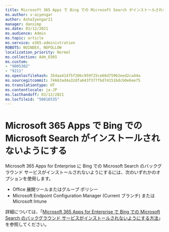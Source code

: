 ```yaml
---
title: Microsoft 365 Apps で Bing での Microsoft Search がインストールされないようにする
ms.author: v-aiyengar
author: AshaIyengar21
manager: dansimp
ms.date: 03/12/2021
ms.audience: Admin
ms.topic: article
ms.service: o365-administration
ROBOTS: NOINDEX, NOFOLLOW
localization_priority: Normal
ms.collection: Adm_O365
ms.custom:
- "9005302"
- "9211"
ms.openlocfilehash: 354aa41475f20bc959f25ce66d75962eed2ca44a
ms.sourcegitcommit: 74663ad4a32dfa643f377fbd74151bdcb0e6ee75
ms.translationtype: HT
ms.contentlocale: ja-JP
ms.lasthandoff: 03/12/2021
ms.locfileid: "50816535"
---
```

# <a name="prevent-microsoft-search-in-bing-from-installing-with-microsoft-365-apps"></a>Microsoft 365 Apps で Bing での Microsoft Search がインストールされないようにする

Microsoft 365 Apps for Enterprise に Bing での Microsoft Search のバックグラウンド サービスがインストールされないようにするには、次のいずれかのオプションを使用します。

- Office 展開ツールまたはグループ ポリシー
- Microsoft Endpoint Configuration Manager (Current ブランチ) または Microsoft Intune

詳細については、「[Microsoft 365 Apps for Enterprise で Bing での Microsoft Search のバックグラウンド サービスがインストールされないようにする方法](https://go.microsoft.com/fwlink/?linkid=2151946)」を参照してください。
